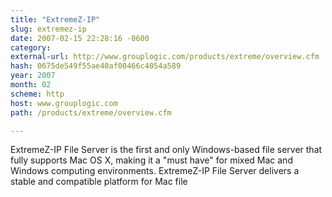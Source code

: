 ```yaml
---
title: "ExtremeZ-IP"
slug: extremez-ip
date: 2007-02-15 22:28:16 -0600
category: 
external-url: http://www.grouplogic.com/products/extreme/overview.cfm
hash: 0675de549f55ae40af00466c4054a589
year: 2007
month: 02
scheme: http
host: www.grouplogic.com
path: /products/extreme/overview.cfm

---
```


ExtremeZ-IP File Server is the first and only Windows-based file server that fully supports Mac OS X, making it a "must have" for mixed Mac and Windows computing environments. ExtremeZ-IP File Server delivers a stable and compatible platform for Mac file

